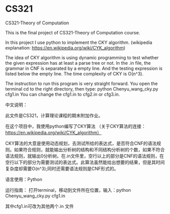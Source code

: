 # CS321
CS321-Theory of Computation

This is the final project of CS321-Theory of Computation course. 

In this project I use python to implement the CKY algorithm. (wikipedia explanation: https://en.wikipedia.org/wiki/CYK_algorithm)

The idea of CKY algorithm is using dynamic programming to test whether the given expression has at least a parse tree or not. In the .in file, the grammar in CNF is separated by a empty line. And the testing expression is listed below the empty line. The time complexity of CKY is O(n^3).

The instruction to run this program is very straight forward. You open the terminal cd to the right directory, then type: python Chenyu_wang_cky.py cfg1.in 
You can change the cfg1.in to cfg2.in or cfg3.in.

中文说明：

此文件是CS321，计算理论课程的期末附加作业。

在这个项目中，我使用python编写了CKY算法 （关于CKY算法的连接： https://en.wikipedia.org/wiki/CYK_algorithm）

CKY算法的大意是使用动态规划，去测试所给的表达式，是否符合CNF的语法规则。如果符合规则，就能输出分析树的结构和不同结构分析树的个数，如果不符合语法规则，就输出0分析树。在.in文件里，空行以上的部分是CNF的语法规则，在空行以下的部分为需要测试的表达式。此算法虽然能给出想要的结果，但是其时间复杂度却需要O(n^3);同时还需要语法规则是CNF形式的。

语言使用：Python

运行指南：
打开terminal，移动到文件所在位置，输入：python Chenyu_wang_cky.py cfg1.in

其中cfg1.in可改为其他两个.in 文件
